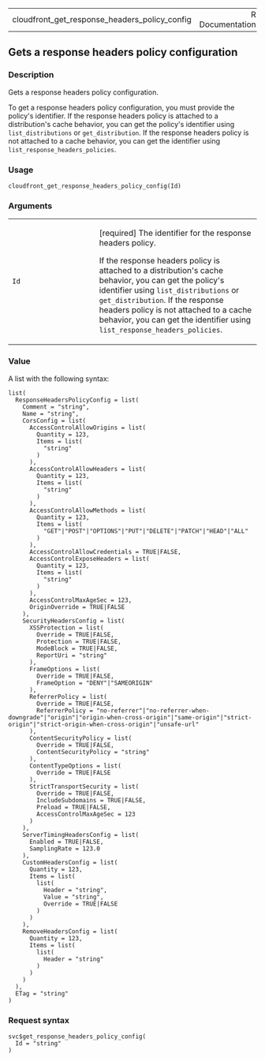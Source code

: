 <table style="width: 100%;">
<tbody>
<tr class="odd">
<td>cloudfront_get_response_headers_policy_config</td>
<td style="text-align: right;">R Documentation</td>
</tr>
</tbody>
</table>

## Gets a response headers policy configuration

### Description

Gets a response headers policy configuration.

To get a response headers policy configuration, you must provide the
policy's identifier. If the response headers policy is attached to a
distribution's cache behavior, you can get the policy's identifier using
`list_distributions` or `get_distribution`. If the response headers
policy is not attached to a cache behavior, you can get the identifier
using `list_response_headers_policies`.

### Usage

    cloudfront_get_response_headers_policy_config(Id)

### Arguments

<table>
<colgroup>
<col style="width: 35%" />
<col style="width: 65%" />
</colgroup>
<tbody>
<tr class="odd">
<td><code
id="cloudfront_get_response_headers_policy_config_:_Id">Id</code></td>
<td><p>[required] The identifier for the response headers policy.</p>
<p>If the response headers policy is attached to a distribution's cache
behavior, you can get the policy's identifier using
<code>list_distributions</code> or <code>get_distribution</code>. If the
response headers policy is not attached to a cache behavior, you can get
the identifier using
<code>list_response_headers_policies</code>.</p></td>
</tr>
</tbody>
</table>

### Value

A list with the following syntax:

    list(
      ResponseHeadersPolicyConfig = list(
        Comment = "string",
        Name = "string",
        CorsConfig = list(
          AccessControlAllowOrigins = list(
            Quantity = 123,
            Items = list(
              "string"
            )
          ),
          AccessControlAllowHeaders = list(
            Quantity = 123,
            Items = list(
              "string"
            )
          ),
          AccessControlAllowMethods = list(
            Quantity = 123,
            Items = list(
              "GET"|"POST"|"OPTIONS"|"PUT"|"DELETE"|"PATCH"|"HEAD"|"ALL"
            )
          ),
          AccessControlAllowCredentials = TRUE|FALSE,
          AccessControlExposeHeaders = list(
            Quantity = 123,
            Items = list(
              "string"
            )
          ),
          AccessControlMaxAgeSec = 123,
          OriginOverride = TRUE|FALSE
        ),
        SecurityHeadersConfig = list(
          XSSProtection = list(
            Override = TRUE|FALSE,
            Protection = TRUE|FALSE,
            ModeBlock = TRUE|FALSE,
            ReportUri = "string"
          ),
          FrameOptions = list(
            Override = TRUE|FALSE,
            FrameOption = "DENY"|"SAMEORIGIN"
          ),
          ReferrerPolicy = list(
            Override = TRUE|FALSE,
            ReferrerPolicy = "no-referrer"|"no-referrer-when-downgrade"|"origin"|"origin-when-cross-origin"|"same-origin"|"strict-origin"|"strict-origin-when-cross-origin"|"unsafe-url"
          ),
          ContentSecurityPolicy = list(
            Override = TRUE|FALSE,
            ContentSecurityPolicy = "string"
          ),
          ContentTypeOptions = list(
            Override = TRUE|FALSE
          ),
          StrictTransportSecurity = list(
            Override = TRUE|FALSE,
            IncludeSubdomains = TRUE|FALSE,
            Preload = TRUE|FALSE,
            AccessControlMaxAgeSec = 123
          )
        ),
        ServerTimingHeadersConfig = list(
          Enabled = TRUE|FALSE,
          SamplingRate = 123.0
        ),
        CustomHeadersConfig = list(
          Quantity = 123,
          Items = list(
            list(
              Header = "string",
              Value = "string",
              Override = TRUE|FALSE
            )
          )
        ),
        RemoveHeadersConfig = list(
          Quantity = 123,
          Items = list(
            list(
              Header = "string"
            )
          )
        )
      ),
      ETag = "string"
    )

### Request syntax

    svc$get_response_headers_policy_config(
      Id = "string"
    )
